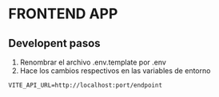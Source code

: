 # FRONTEND APP

## Developent pasos

1. Renombrar el archivo .env.template por .env
2. Hace los cambios respectivos en las variables de entorno


```
VITE_API_URL=http://localhost:port/endpoint
```
